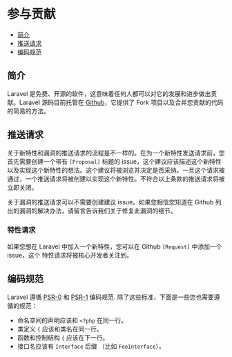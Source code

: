 # 参与贡献

- [简介](#introduction)
- [推送请求](#pull-requests)
- [编码规范](#coding-guidelines)

<a name="introduction"></a>
## 简介

Laravel 是免费、开源的软件，这意味着任何人都可以对它的发展和进步做出贡献。Laravel 源码目前托管在 [Github](http://github.com/laravel)，它提供了 Fork 项目以及合并您贡献的代码的简易的方法。

<a name="pull-requests"></a>
## 推送请求

关于新特性和漏洞的推送请求的流程是不一样的。在为一个新特性发送请求前，您首先需要创建一个带有 `[Proposal]` 标题的 issue，这个建议应该描述这个新特性以及实现这个新特性的想法。这个建议将被浏览并决定是否采纳。一旦这个请求被通过，一个推送请求将被创建以实现这个新特性。不符合以上条款的推送请求将被立即关闭。

关于漏洞的推送请求可以不需要创建建议 issue。如果您相信您知道在 Github 列出的漏洞的解决办法，请留言告诉我们关于修复此漏洞的细节。

### 特性请求

如果您想在 Laravel 中加入一个新特性，您可以在 Github `[Request]` 中添加一个 issue，这个 特性请求将被核心开发者关注到。

<a name="coding-guidelines"></a>
## 编码规范

Laravel 遵循 [PSR-0](https://github.com/php-fig/fig-standards/blob/master/accepted/PSR-0.md) 和 [PSR-1](https://github.com/php-fig/fig-standards/blob/master/accepted/PSR-1-basic-coding-standard.md) 编码规范. 除了这些标准，下面是一些您也需要遵循的规范：

- 命名空间的声明应该和 `<?php` 在同一行。
- 类定义 `{` 应该和类名在同一行。
- 函数和控制结构 `{` 应该在下一行。
- 接口名应该有 `Interface` 后缀 （比如 `FooInterface`）。
